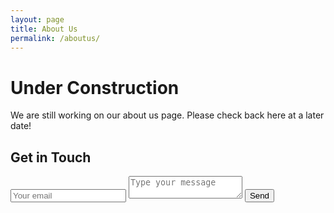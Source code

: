 ```yaml
---
layout: page
title: About Us
permalink: /aboutus/
---
```


# Under Construction
We are still working on our about us page. Please check back here at a later date!

<!-- ## How to Contact Us
If you have any questions regarding the Snaptics project please email us at info@snaptics.org. We are also excited to hear about how you use Snaptics. Please send us any informaiton on any projects that you put together with Snaptics. For those of you interested in collaborating to modify and enhance Snaptics designs, please reach out!

## License Information

## Publication Information
The  -->

<!-- modify this form HTML and place wherever you want your form -->

<div id="contact">
    <h2>Get in Touch</h2>
    <div id="contact-form">
        <form action="https://formspree.io/f/myybvdjl" method="POST">
        <input type="hidden" name="_subject" value="Contact request from snaptics.org">
        <input type="email" name="_replyto" placeholder="Your email" required>
        <textarea name="message" placeholder="Type your message" required></textarea>
        <button type="submit">Send</button>
        </form>
    </div>
</div>
